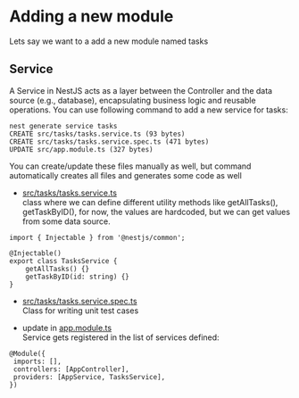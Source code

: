 # Adding a new module
Lets say we want to a add a new module named tasks
## Service
A Service in NestJS acts as a layer between the Controller and the data source (e.g., database), encapsulating business logic and reusable operations. You can use following command to add a new service for tasks:
```
nest generate service tasks
CREATE src/tasks/tasks.service.ts (93 bytes)
CREATE src/tasks/tasks.service.spec.ts (471 bytes)
UPDATE src/app.module.ts (327 bytes)
```

You can create/update these files manually as well, but command automatically creates all files and generates some code as well

- [src/tasks/tasks.service.ts](../src/tasks/tasks.service.ts)  
class where we can define different utility methods like getAllTasks(), getTaskByID(), for now, the values are hardcoded, but we can get values from some data source.

```
import { Injectable } from '@nestjs/common';

@Injectable()
export class TasksService {
    getAllTasks() {}
    getTaskByID(id: string) {}
}

```
- [src/tasks/tasks.service.spec.ts](../src/tasks/tasks.service.spec.ts)  
Class for writing unit test cases

 - update in [app.module.ts](../src/app.module.ts)  
 Service gets registered in the list of services defined:
 ```
 @Module({
  imports: [],
  controllers: [AppController],
  providers: [AppService, TasksService],
})
 ```
